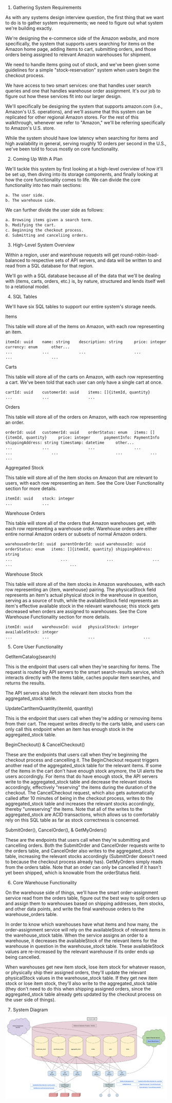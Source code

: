 1. Gathering System Requirements

As with any systems design interview question, the first thing that we want to do is to gather system requirements; we need to figure out what system we're building exactly.

We're designing the e-commerce side of the Amazon website, and more specifically, the system that supports users searching for items on the Amazon home page, adding items to cart, submitting orders, and those orders being assigned to relevant Amazon warehouses for shipment.

We need to handle items going out of stock, and we've been given some guidelines for a simple "stock-reservation" system when users begin the checkout process.

We have access to two smart services: one that handles user search queries and one that handles warehouse order assignment. It's our job to figure out how these services fit into our larger design.

We'll specifically be designing the system that supports amazon.com (i.e., Amazon's U.S. operations), and we'll assume that this system can be replicated for other regional Amazon stores. For the rest of this walkthrough, whenever we refer to "Amazon," we'll be referring specifically to Amazon's U.S. store.

While the system should have low latency when searching for items and high availability in general, serving roughly 10 orders per second in the U.S., we've been told to focus mostly on core functionality.

2. Coming Up With A Plan

We'll tackle this system by first looking at a high-level overview of how it'll be set up, then diving into its storage components, and finally looking at how the core functionality comes to life. We can divide the core functionality into two main sections:

    a. The user side.
    b. The warehouse side.

We can further divide the user side as follows:

    a. Browsing items given a search term.
    b. Modifying the cart.
    c. Beginning the checkout process.
    d. Submitting and canceliing orders.

3. High-Level System Overview

Within a region, user and warehouse requests will get round-robin-load-balanced to respective sets of API servers, and data will be written to and read from a SQL database for that region.

We'll go with a SQL database because all of the data that we'll be dealing with (items, carts, orders, etc.) is, by nature, structured and lends itself well to a relational model.

4. SQL Tables

We'll have six SQL tables to support our entire system's storage needs.

Items

This table will store all of the items on Amazon, with each row representing an item.

    itemId: uuid	name: string	description: string     price: integer      currency: enum      other...
    ...	            ...	            ...	                    ...	                ...	                ...


Carts

This table will store all of the carts on Amazon, with each row representing a cart. We've been told that each user can only have a single cart at once.

    cartId: uuid	customerId: uuid	items: []{itemId, quantity}
    ...	            ...	                ...

Orders

This table will store all of the orders on Amazon, with each row representing an order.

    orderId: uuid	customerId: uuid	orderStatus: enum	items: []{itemId, quantity}     price: integer      paymentInfo: PaymentInfo	shippingAddress: string	timestamp: datetime     other...
    ...         	...	                ...	                ...	                            ...	                ...	                        ...	           ...	                 ...

Aggregated Stock

This table will store all of the item stocks on Amazon that are relevant to users, with each row representing an item. See the Core User Functionality section for more details.

    itemId: uuid	stock: integer
    ...	            ...

Warehouse Orders

This table will store all of the orders that Amazon warehouses get, with each row representing a warehouse order. Warehouse orders are either entire normal Amazon orders or subsets of normal Amazon orders.

    warehouseOrderId: uuid	parentOrderId: uuid	warehouseId: uuid	orderStatus: enum	items: []{itemId, quantity}	shippingAddress: string
    ...	                    ...	                ...	                ...	                ...	                        ...

Warehouse Stock

This table will store all of the item stocks in Amazon warehouses, with each row representing an {item, warehouse} pairing. The physicalStock field represents an item's actual physical stock in the warehouse in question, serving as a source of truth, while the availableStock field represents an item's effective available stock in the relevant warehouse; this stock gets decreased when orders are assigned to warehouses. See the Core Warehouse Functionality section for more details.

    itemId: uuid	warehouseId: uuid	physicalStock: integer	availableStock: integer
    ...	            ...	                ...	                    ...

5. Core User Functionality

GetItemCatalog(search)

This is the endpoint that users call when they're searching for items. The request is routed by API servers to the smart search-results service, which interacts directly with the items table, caches popular item searches, and returns the results.

The API servers also fetch the relevant item stocks from the aggregated_stock table.

UpdateCartItemQuantity(itemId, quantity)

This is the endpoint that users call when they're adding or removing items from their cart. The request writes directly to the carts table, and users can only call this endpoint when an item has enough stock in the aggregated_stock table.

BeginCheckout() & CancelCheckout()

These are the endpoints that users call when they're beginning the checkout process and cancelling it. The BeginCheckout request triggers another read of the aggregated_stock table for the relevant items. If some of the items in the cart don't have enough stock anymore, the UI alerts the users accordingly. For items that do have enough stock, the API servers write to the aggregated_stock table and decrease the relevant stocks accordingly, effectively "reserving" the items during the duration of the checkout. The CancelCheckout request, which also gets automatically called after 10 minutes of being in the checkout process, writes to the aggregated_stock table and increases the relevant stocks accordingly, thereby "unreserving" the items. Note that all of the writes to the aggregated_stock are ACID transactions, which allows us to comfortably rely on this SQL table as far as stock correctness is concerned.

SubmitOrder(), CancelOrder(), & GetMyOrders()

These are the endpoints that users call when they're submitting and cancelling orders. Both the SubmitOrder and CancelOrder requests write to the orders table, and CancelOrder also writes to the aggregated_stock table, increasing the relevant stocks accordingly (SubmitOrder doesn't need to because the checkout process already has). GetMyOrders simply reads from the orders table. Note that an order can only be cancelled if it hasn't yet been shipped, which is knowable from the orderStatus field.

6. Core Warehouse Functionality

On the warehouse side of things, we'll have the smart order-assignment service read from the orders table, figure out the best way to split orders up and assign them to warehouses based on shipping addresses, item stocks, and other data points, and write the final warehouse orders to the warehouse_orders table.

In order to know which warehouses have what items and how many, the order-assignment service will rely on the availableStock of relevant items in the warehouse_stock table. When the service assigns an order to a warehouse, it decreases the availableStock of the relevant items for the warehouse in question in the warehouse_stock table. These availableStock values are re-increased by the relevant warehouse if its order ends up being cancelled.

When warehouses get new item stock, lose item stock for whatever reason, or physically ship their assigned orders, they'll update the relevant physicalStock values in the warehouse_stock table. If they get new item stock or lose item stock, they'll also write to the aggregated_stock table (they don't need to do this when shipping assigned orders, since the aggregated_stock table already gets updated by the checkout process on the user side of things).

7. System Diagram

![amazon-system-diagram](amazon-system-diagram.svg)
